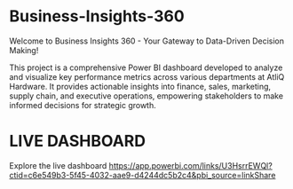 # Business-Insights-360
Welcome to Business Insights 360 - Your Gateway to Data-Driven Decision Making!

This project is a comprehensive Power BI dashboard developed to analyze and visualize key performance metrics across various departments at AtliQ Hardware. It provides actionable insights into finance, sales, marketing, supply chain, and executive operations, empowering stakeholders to make informed decisions for strategic growth.

# LIVE DASHBOARD 

Explore the live dashboard https://app.powerbi.com/links/U3HsrrEWQl?ctid=c6e549b3-5f45-4032-aae9-d4244dc5b2c4&pbi_source=linkShare
